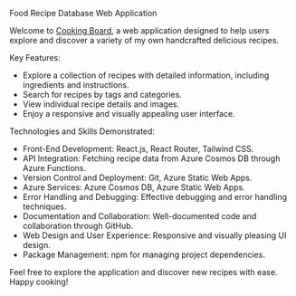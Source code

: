 Food Recipe Database Web Application

Welcome to [Cooking Board](https://www.cookingboard.live/), a web application designed to help users explore and discover a variety of my own handcrafted delicious recipes.

Key Features:

- Explore a collection of recipes with detailed information, including ingredients and instructions.
- Search for recipes by tags and categories.
- View individual recipe details and images.
- Enjoy a responsive and visually appealing user interface.

Technologies and Skills Demonstrated:

- Front-End Development: React.js, React Router, Tailwind CSS.
- API Integration: Fetching recipe data from Azure Cosmos DB through Azure Functions.
- Version Control and Deployment: Git, Azure Static Web Apps.
- Azure Services: Azure Cosmos DB, Azure Static Web Apps.
- Error Handling and Debugging: Effective debugging and error handling techniques.
- Documentation and Collaboration: Well-documented code and collaboration through GitHub.
- Web Design and User Experience: Responsive and visually pleasing UI design.
- Package Management: npm for managing project dependencies.

Feel free to explore the application and discover new recipes with ease. Happy cooking!
